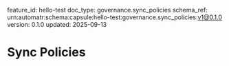 feature_id: hello-test
doc_type: governance.sync_policies
schema_ref: urn:automatr:schema:capsule:hello-test:governance.sync_policies:v1@0.1.0
version: 0.1.0
updated: 2025-09-13

# Sync Policies

<!-- Specify meeting cadences, async updates, decision logging, and approval points. -->

